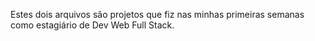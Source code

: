 Estes dois arquivos são projetos que fiz nas minhas primeiras semanas como estagiário de Dev Web Full Stack.
